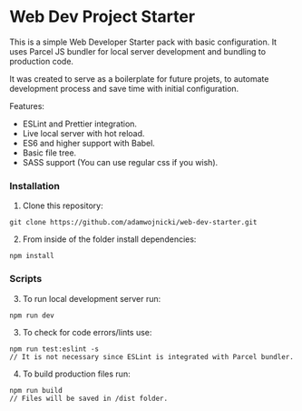# Web Dev Project Starter

This is a simple Web Developer Starter pack with basic configuration. It uses Parcel JS bundler for local server development and bundling to production code.

It was created to serve as a boilerplate for future projets, to automate development process and save time with initial configuration. 

Features:
* ESLint and Prettier integration.
* Live local server with hot reload.
* ES6 and higher support with Babel.
* Basic file tree.
* SASS support (You can use regular css if you wish).

### Installation

1. Clone this repository:
```
git clone https://github.com/adamwojnicki/web-dev-starter.git
```
2. From inside of the folder install dependencies:
```
npm install
```
### Scripts
3. To run local development server run:
```
npm run dev
```
3. To check for code errors/lints use:
```
npm run test:eslint -s
// It is not necessary since ESLint is integrated with Parcel bundler.
```
4. To build production files run:
```
npm run build
// Files will be saved in /dist folder.
```
